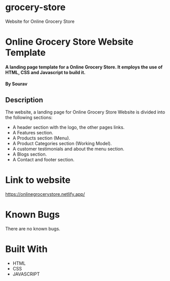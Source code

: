 # grocery-store

Website for Online Grocery Store

# Online Grocery Store Website Template 

#### A landing page template for a Online Grocery Store. It employs the use of HTML, CSS and Javascript to build it.

#### By **Sourav**

## Description
The website, a landing page for Online Grocery Store Website is divided into the following sections:

* A header section with the logo, the other pages links.
* A Features section.
* A Products section (Menu).
* A Product Categories section (Working Model).
* A customer testimonials and about the menu section.
* A Blogs section.
* A Contact and footer section.

# Link to website
https://onlinegrocerystore.netlify.app/
# Known Bugs

There are no known bugs.

# Built With

* HTML
* CSS
* JAVASCRIPT
